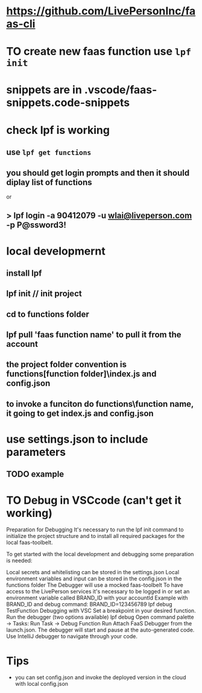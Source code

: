 # https://github.com/LivePersonInc/faas-cli

# TO create new faas function use `lpf init`

# snippets are in .vscode/faas-snippets.code-snippets

# check lpf is working

## use `lpf get functions`

## you should get login prompts and then it should diplay list of functions

or

## > lpf login -a 90412079 -u wlai@liveperson.com -p P@ssword3!

# local developmernt

## install lpf

## lpf init // init project

## cd to functions folder

## lpf pull 'faas function name' to pull it from the account

## the project folder convention is functions\[function folder]\index.js and config.json

## to invoke a funciton do functions\function name, it going to get index.js and config.json

# use settings.json to include parameters

## TODO example

# TO Debug in VSCcode (can't get it working)

Preparation for Debugging
It's necessary to run the lpf init command to initialize the project structure and to install all required packages for the local faas-toolbelt.

To get started with the local development and debugging some preparation is needed:

Local secrets and whitelisting can be stored in the settings.json
Local environment variables and input can be stored in the config.json in the functions folder
The Debugger will use a mocked faas-toolbelt
To have access to the LivePerson services it's necessary to be logged in or set an environment variable called BRAND_ID with your accountId
Example with BRAND_ID and debug command: BRAND_ID=123456789 lpf debug TestFunction
Debugging with VSC
Set a breakpoint in your desired function.
Run the debugger (two options available)
lpf debug <function name>
Open command palette -> Tasks: Run Task -> Debug Function
Run Attach FaaS Debugger from the launch.json.
The debugger will start and pause at the auto-generated code.
Use IntelliJ debugger to navigate through your code.



# Tips
- you can set config.json and invoke the deployed version in the cloud with local config.json
